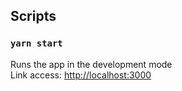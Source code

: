 ## Scripts

### `yarn start`

Runs the app in the development mode<br />
Link access: [http://localhost:3000](http://localhost:3000)